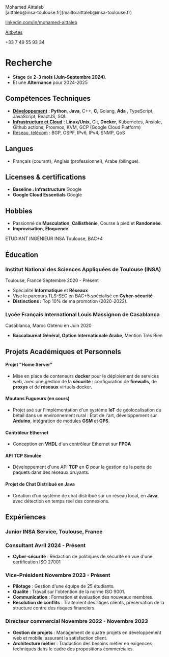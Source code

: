 
<div class="content-wrapper">
<div class="left-column">

<div class="header">

<div class="contact-info">
<span class="name">Mohamed Aittaleb</span>

<span class="info">
<link rel="stylesheet" href="path/to/font-awesome/css/font-awesome.min.css">


<div class="info_2">
<i class="fa fa-envelope-o" aria-hidden="true"></i> [aittaleb@insa-toulouse.fr](mailto:aittaleb@insa-toulouse.fr) 


<i class="fa fa-linkedin" aria-hidden="true"></i> [linkedin.com/in/mohamed-aittaleb](https://www.linkedin.com/in/mohamed-aittaleb-84249325a/) 


<i class="fa fa-github" aria-hidden="true"></i> [Aitbytes](https://github.com/Aitbytes)

<i class="fa fa-phone"></i>+33 7 49 55 93 34 
</div>
</div>
<div class="descriptif">

# Recherche

 - **Stage** de **2-3 mois (Juin-Septembre 2024)**.
 - Et une **Alternance** pour 2024-2025


</div>



</div>

## Compétences Techniques

- <u>**Développement**</u> : **Python**, **Java**, C++, **C**, Golang, **Ada** , TypeScript, JavaScript, ReactJS, SQL  
- <u>**Infrastructure et Cloud**</u> : **Linux/Unix**, Git, **Docker**, Kubernetes, Ansible, Github actions, Proxmox, KVM, GCP (Google Cloud Platform)
- <u>Réseau, télécom</u> : BGP, OSPF, IPv6, IPv4, SNMP, QoS


## Langues 

- Français (courant), Anglais (professionnel), Arabe (bilingue).

## Licenses & certifications

- **Baseline : Infrastructure** <location>Google</location>  
- **Google Cloud Essentials** <location>Google</location>  

## Hobbies

- Passionné de **Musculation**, **Callisthénie**, Course à pied et **Randonnée**.
- **Improvisation**, **Éloquence**.







</div>

</span>

<div class="main-content">

 <span class="intitule">ÉTUDIANT INGÉNIEUR INSA Toulouse, BAC+4</span>

## Éducation

### Institut National des Sciences Appliquées de Toulouse (INSA)
<location>Toulouse, France</location>  <time>Septembre 2020 - Présent</time>


- Spécialité **Informatique** et **Réseaux**
- Vise le parcours TLS-SEC en BAC+5 spécialisé en **Cyber-sécurité**
- **Distinctions :** Top 10% de ma promotion (2020-2022).

### Lycée Français International Louis Massignon de Casablanca 
<location>Casablanca, Maroc</location>  <time>Obtenu en Juin 2020</time>

- **Baccalauréat Général, Option Internationale Arabe**, Mention Très Bien

## Projets Académiques et Personnels
#### Projet "Home Server"
- Mise en place de conteneurs **docker** pour le déploiement de services web, avec une gestion de la **sécurité** : configuration de **firewalls**, de **proxys** et de **réseaux** virtuels docker.

#### Moutons Fugueurs (en cours)
- Projet axé sur l'implémentation d'un système **IoT** de géolocalisation du bétail dans un environnement rural : État de l'art, développement sur **Arduino**, intégration de modules **GSM** et **GPS**.

#### Contrôleur Ethernet
- Conception en **VHDL** d'un contrôleur Ethernet sur **FPGA**

#### API TCP Simulée
- Développement d'une API **TCP** en **C** pour la gestion de la perte de paquets dans des réseaux bruyants.

#### Projet de Chat Distribué en Java
- Création d'un système de chat distribué sur un réseau local, en **Java**, avec détection en temps réel des connexions.


## Expériences

### Junior INSA Service, Toulouse, France 
### Consultant <time>Avril 2024 - Présent</time>

- **Cyber-sécurité** : Rédaction de politiques de sécurité en vue d'une certification ISO 27001

### Vice-Président <time>Novembre 2023 - Présent</time>

- **Pilotage** : Gestion d'une équipe de 25 étudiants.
- **Qualité** : Travail sur l'obtention de la norme ISO 9001.
- **Communication** : Formation et évaluation des nouveaux membres.
- **Résolution de conflits** : Traitement des litiges clients, préservation de la structure contre des risques financiers.

### Directeur commercial <time>Novembre 2022 - Novembre 2023</time>

- **Gestion de projets** : Management de quatre projets en développement web et mobile, assurant la satisfaction client.
- **Architecture métier** : Traduction des besoins métier en exigences techniques dans le cadre des propositions commerciales.




</div>
</div>


<script type="text/javascript" src="source/script.js"></script>


